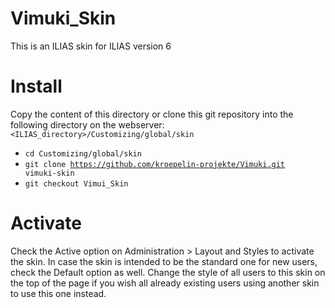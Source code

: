 # Vimuki_Skin #
This is an ILIAS skin for ILIAS version 6

# Install #
Copy the content of this directory or clone this git repository into the following directory on the webserver:
<code><ILIAS_directory>/Customizing/global/skin</code>

- <code>cd Customizing/global/skin</code>
- <code>git clone https://github.com/kroepelin-projekte/Vimuki.git vimuki-skin</code>
- <code>git checkout Vimui_Skin</code>


# Activate #
Check the Active option on Administration > Layout and Styles to activate the skin. In case the skin is intended to be the standard one for new users, check the Default option as well. Change the style of all users to this skin on the top of the page if you wish all already existing users using another skin to use this one instead.
